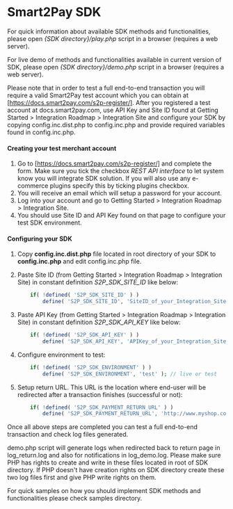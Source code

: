 # Smart2Pay SDK

For quick information about available SDK methods and functionalities, please open _{SDK directory}/play.php_ script in a browser (requires a web server).

For live demo of methods and functionalities available in current version of SDK, please open _{SDK directory}/demo.php_ script in a browser (requires a web server).

Please note that in order to test a full end-to-end transaction you will require a valid Smart2Pay test account which you can obtain at [https://docs.smart2pay.com/s2p-register/]. After you registered a test account at docs.smart2pay.com, use API Key and Site ID found at Getting Started > Integration Roadmap > Integration Site and configure your SDK by copying config.inc.dist.php to config.inc.php and provide required variables found in config.inc.php.


#### Creating your test merchant account
1. Go to [https://docs.smart2pay.com/s2p-register/] and complete the form. Make sure you tick the checkbox _REST API interface_ to let system know you will integrate SDK solution. If you will also use any e-commerce plugins specify this by ticking plugins checkbox.
2. You will receive an email which will setup a password for your account.
3. Log into your account and go to Getting Started > Integration Roadmap > Integration Site.
6. You should use Site ID and API Key found on that page to configure your test SDK environment.


#### Configuring your SDK
1. Copy **config.inc.dist.php** file located in root directory of your SDK to **config.inc.php** and edit config.inc.php file.
2. Paste Site ID (from Getting Started > Integration Roadmap > Integration Site) in constant definition *S2P_SDK_SITE_ID* like below:

    ```php
        if( !defined( 'S2P_SDK_SITE_ID' ) )
            define( 'S2P_SDK_SITE_ID', 'SiteID_of_your_Integration_Site' );
    ```
3. Paste API Key (from Getting Started > Integration Roadmap > Integration Site) in constant definition *S2P_SDK_API_KEY* like below:

    ```php
        if( !defined( 'S2P_SDK_API_KEY' ) )
            define( 'S2P_SDK_API_KEY', 'APIKey_of_your_Integration_Site' );
    ```
4. Configure environment to test:
 
    ```php
        if( !defined( 'S2P_SDK_ENVIRONMENT' ) )
            define( 'S2P_SDK_ENVIRONMENT', 'test' ); // live or test
    ```
5. Setup return URL. This URL is the location where end-user will be redirected after a transaction finishes (successful or not):
 
    ```php
        if( !defined( 'S2P_SDK_PAYMENT_RETURN_URL' ) )
            define( 'S2P_SDK_PAYMENT_RETURN_URL', 'http://www.myshop.com/sdk/samples/_return.php' );
    ```


Once all above steps are completed you can test a full end-to-end transaction and check log files generated.

demo.php script will generate logs when redirected back to return page in log_return.log and also for notifications in log_demo.log. Please make sure PHP has rights to create and write in these files located in root of SDK directory. If PHP doesn't have creation rights on SDK directory create these two log files first and give PHP write rights on them.

For quick samples on how you should implement SDK methods and functionalities please check samples directory.
